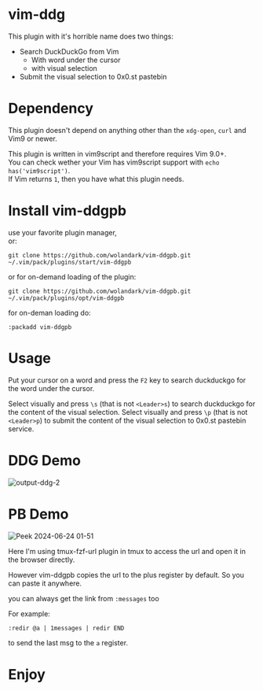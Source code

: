 # vim-ddg
This plugin with it's horrible name does two things:
- Search DuckDuckGo from Vim
  - With word under the cursor
  - with visual selection
- Submit the visual selection to 0x0.st pastebin 

# Dependency
This plugin doesn't depend on anything other than the `xdg-open`, `curl` and Vim9 or newer. <br>

This plugin is written in vim9script and therefore requires Vim 9.0+. <br> You can check wether your Vim has vim9script support with  `echo has('vim9script')`. <br>
If Vim returns `1`, then you have what this plugin needs.

# Install vim-ddgpb
use your favorite plugin manager, <br> or:
```
git clone https://github.com/wolandark/vim-ddgpb.git ~/.vim/pack/plugins/start/vim-ddgpb
```

or for on-demand loading of the plugin:

```
git clone https://github.com/wolandark/vim-ddgpb.git ~/.vim/pack/plugins/opt/vim-ddgpb
```
for on-deman loading do:

`:packadd vim-ddgpb` 

# Usage
Put your cursor on a word and press the `F2` key to search duckduckgo for the word under the cursor. 

Select visually and press `\s` (that is not `<Leader>s`) to search duckduckgo for the content of the visual selection.
Select visually and press `\p` (that is not `<Leader>p`) to submit the content of the visual selection to 0x0.st pastebin service.

# DDG Demo
![output-ddg-2](https://github.com/wolandark/vim-ddg/assets/107309764/03e05a9b-4475-4c18-b9b0-d9cb48ecf354)

# PB Demo
![Peek 2024-06-24 01-51](https://github.com/wolandark/vim-ddgpb/assets/107309764/45c579ea-ac12-4c65-b6cf-dc09c59b70c9)

Here I'm using tmux-fzf-url plugin in tmux to access the url and open it in the browser directly. <br>

However vim-ddgpb copies the url to the plus register by default. So you can paste it anywhere.

you can always get the link from `:messages` too <br>

For example:  <br>

`:redir @a | 1messages | redir END`

to send the last msg to the `a` register.

# Enjoy
